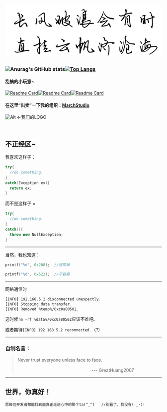 # ![Alt](https://raw.githubusercontent.com/GreatHuang2007/GreatHuang2007/main/motto.png "长风破浪会有时，直挂云帆济沧海。")

### ![Anurag's GitHub stats](https://github-readme-stats.vercel.app/api?username=GreatHuang2007&show_icons=true&locale=cn)[![Top Langs](https://github-readme-stats.vercel.app/api/top-langs/?username=GreatHuang2007&layout=compact&locale=cn)](https://github.com/GreatHuang2007)

#### 乱搞的小玩意~
[![Readme Card](https://github-readme-stats.vercel.app/api/pin/?username=MarchStudio&repo=OGFrp)](https://github.com/MarchStudio/OGFrp)[![Readme Card](https://github-readme-stats.vercel.app/api/pin/?username=GreatHuang2007&repo=HeartCPP)](https://github.com/GreatHuang2007/HeartCPP)[![Readme Card](https://github-readme-stats.vercel.app/api/pin/?username=MarchStudio&repo=GHSplasher)](https://github.com/MarchStudio/GHSplasher)

#### 在这里“出卖”一下我的组织：[MarchStudio](github.com/MarchStudio)
![Alt](https://avatars.githubusercontent.com/u/99072038?s=200&v=4) ←我们的LOGO

&nbsp;

## 不正经区~

我喜欢这样子：
``` csharp
try{
  //do something.
}
catch(Exception ex){
  return ex;
}
```
而不是这样子 ×
``` csharp
try{
  //do something.
}
catch(){
  throw new NullException;
}
```

---

当然，我也知道：
``` cpp
printf("%d", 0x208);  //很简单
```
``` cpp
printf("%d", 0x522);  //不容易
```

---

网络通信时
```
[INFO] 192.168.5.2 disconnected unexpectly.
[INFO] Stopping data transfer.
[INFO] Removed %temp%/0xc0a80502.
```
这时候`rm -rf %data%/0xc0a80502`应该不难吧。

或者期待`[INFO] 192.168.5.2 reconnected.`（?）

---

### 自制名言：

> Never trust everyone unless face to face.
> 
> 　　　　　　　　　　　　　　　　　--- GreatHuang2007

---

## 世界，你真好！
```
愿每位开发者都能找到能真正走进心中的那个ta(^_^)   //别看了，我没有(·_·)!
```
